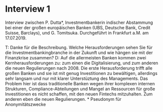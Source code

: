 # Interview 1
Interview zwischen P. Dutta*, Investmentbankerin indischer Abstammung bei einer
der großen europäischen Banken (UBS, Deutsche Bank, Credit Suisse, Barclays), und G. Tomitsuka.
Durchgeführt in Frankfurt a.M. am 17.07.2019.

<PLATZHALTER FUER TEIL EINS>
T: Danke für die Beschreibung. Welche Herausforderungen sehen Sie für die Investmentbankingbranche in der Zukunft und wie
 hängen sie mit der Finanzkrise zusammen?
D: Auf die allermeisten Banken kommen zwei Kernherausforderungen zu: zum einen die Digitalisierung, und zum anderen die neuen Regulierungen 
nach 2008. Die erste Herausforderung trifft alle großen Banken und sie ist mit genug Investitionen zu bewältigen, allerdings sehr langsam
und nur mit klarer Unterstüztung des Managements. Das Problem hier ist dass traditionelle Banken wegen ihrer komplexen internen Strukturen,
Compliance-Abteilungen und Mangel an Ressourcen für große Investitionen es nicht schaffen, mit den neuen Fintechs mitzuhalten.
Zum anderen eben die neuen Regulierungen.
* Pseudonym für Anonymitätszwecke
